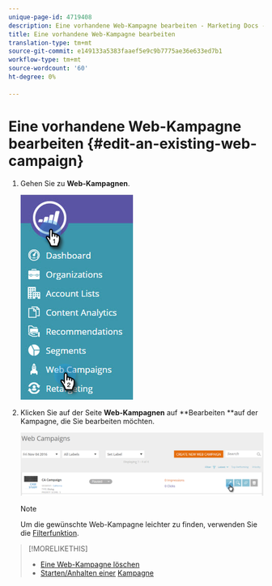 ```yaml
---
unique-page-id: 4719408
description: Eine vorhandene Web-Kampagne bearbeiten - Marketing Docs - Produktdokumentation
title: Eine vorhandene Web-Kampagne bearbeiten
translation-type: tm+mt
source-git-commit: e149133a5383faaef5e9c9b7775ae36e633ed7b1
workflow-type: tm+mt
source-wordcount: '60'
ht-degree: 0%

---
```



# Eine vorhandene Web-Kampagne bearbeiten {#edit-an-existing-web-campaign}

1. Gehen Sie zu **Web-Kampagnen**.

   ![](assets/image2016-8-18-16-3a15-3a14.png)

1. Klicken Sie auf der Seite **Web-Kampagnen** auf **Bearbeiten **auf der Kampagne, die Sie bearbeiten möchten.

   ![](assets/web-campaigns-1-edit-hand.png)

   >[!NOTE]
   >
   >Um die gewünschte Web-Kampagne leichter zu finden, verwenden Sie die [Filterfunktion](filter-web-campaigns.md).

>[!MORELIKETHIS]
>
>* [Eine Web-Kampagne löschen](delete-a-web-campaign.md)
>* [Starten/Anhalten einer](launch-pause-a-web-campaign.md) [Kampagne](launch-pause-a-web-campaign.md)

>



